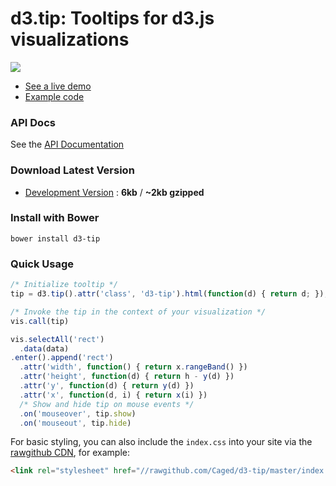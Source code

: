 # d3.tip: Tooltips for d3.js visualizations

[![](https://github-images.s3.amazonaws.com/skitch/Screen_Shot_2013-04-08_at_11.40.10_AM-20130408-114054.png)](http://bl.ocks.org/Caged/6476579)

* [See a live demo](http://bl.ocks.org/Caged/6476579)
* [Example code](/examples)

### API Docs
See the [API Documentation](docs/index.md)

### Download Latest Version
* [Development Version](https://raw.github.com/Caged/d3-tip/master/index.js) : **6kb** / **~2kb gzipped**

### Install with Bower
```
bower install d3-tip
```

### Quick Usage
```javascript
/* Initialize tooltip */
tip = d3.tip().attr('class', 'd3-tip').html(function(d) { return d; });

/* Invoke the tip in the context of your visualization */
vis.call(tip)

vis.selectAll('rect')
  .data(data)
.enter().append('rect')
  .attr('width', function() { return x.rangeBand() })
  .attr('height', function(d) { return h - y(d) })
  .attr('y', function(d) { return y(d) })
  .attr('x', function(d, i) { return x(i) })
  /* Show and hide tip on mouse events */
  .on('mouseover', tip.show)
  .on('mouseout', tip.hide)
```

For basic styling, you can also include the `index.css` into your site
via the [rawgithub CDN](https://rawgithub.com/), for example:

```html
<link rel="stylesheet" href="//rawgithub.com/Caged/d3-tip/master/index.css">
```
